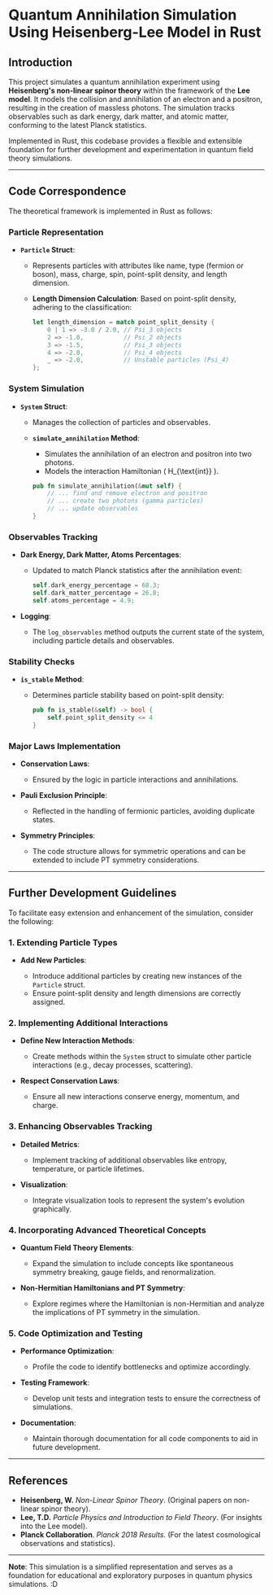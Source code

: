 # Quantum Annihilation Simulation Using Heisenberg-Lee Model in Rust

## Introduction

This project simulates a quantum annihilation experiment using **Heisenberg's non-linear spinor theory** within the framework of the **Lee model**. It models the collision and annihilation of an electron and a positron, resulting in the creation of massless photons. The simulation tracks observables such as dark energy, dark matter, and atomic matter, conforming to the latest Planck statistics.

Implemented in Rust, this codebase provides a flexible and extensible foundation for further development and experimentation in quantum field theory simulations.

---

## Code Correspondence

The theoretical framework is implemented in Rust as follows:

### Particle Representation

- **`Particle` Struct**:

  - Represents particles with attributes like name, type (fermion or boson), mass, charge, spin, point-split density, and length dimension.
  - **Length Dimension Calculation**: Based on point-split density, adhering to the classification:

    ```rust
    let length_dimension = match point_split_density {
        0 | 1 => -3.0 / 2.0, // Psi_3 objects
        2 => -1.0,           // Psi_2 objects
        3 => -1.5,           // Psi_3 objects
        4 => -2.0,           // Psi_4 objects
        _ => -2.0,           // Unstable particles (Psi_4)
    };
    ```

### System Simulation

- **`System` Struct**:

  - Manages the collection of particles and observables.
  - **`simulate_annihilation` Method**:

    - Simulates the annihilation of an electron and positron into two photons.
    - Models the interaction Hamiltonian \( H_{\text{int}} \).

    ```rust
    pub fn simulate_annihilation(&mut self) {
        // ... find and remove electron and positron
        // ... create two photons (gamma particles)
        // ... update observables
    }
    ```

### Observables Tracking

- **Dark Energy, Dark Matter, Atoms Percentages**:

  - Updated to match Planck statistics after the annihilation event:

    ```rust
    self.dark_energy_percentage = 68.3;
    self.dark_matter_percentage = 26.8;
    self.atoms_percentage = 4.9;
    ```

- **Logging**:

  - The `log_observables` method outputs the current state of the system, including particle details and observables.

### Stability Checks

- **`is_stable` Method**:

  - Determines particle stability based on point-split density:

    ```rust
    pub fn is_stable(&self) -> bool {
        self.point_split_density <= 4
    }
    ```

### Major Laws Implementation

- **Conservation Laws**:

  - Ensured by the logic in particle interactions and annihilations.

- **Pauli Exclusion Principle**:

  - Reflected in the handling of fermionic particles, avoiding duplicate states.

- **Symmetry Principles**:

  - The code structure allows for symmetric operations and can be extended to include PT symmetry considerations.

---

## Further Development Guidelines

To facilitate easy extension and enhancement of the simulation, consider the following:

### 1. Extending Particle Types

- **Add New Particles**:

  - Introduce additional particles by creating new instances of the `Particle` struct.
  - Ensure point-split density and length dimensions are correctly assigned.

### 2. Implementing Additional Interactions

- **Define New Interaction Methods**:

  - Create methods within the `System` struct to simulate other particle interactions (e.g., decay processes, scattering).

- **Respect Conservation Laws**:

  - Ensure all new interactions conserve energy, momentum, and charge.

### 3. Enhancing Observables Tracking

- **Detailed Metrics**:

  - Implement tracking of additional observables like entropy, temperature, or particle lifetimes.

- **Visualization**:

  - Integrate visualization tools to represent the system's evolution graphically.

### 4. Incorporating Advanced Theoretical Concepts

- **Quantum Field Theory Elements**:

  - Expand the simulation to include concepts like spontaneous symmetry breaking, gauge fields, and renormalization.

- **Non-Hermitian Hamiltonians and PT Symmetry**:

  - Explore regimes where the Hamiltonian is non-Hermitian and analyze the implications of PT symmetry in the simulation.

### 5. Code Optimization and Testing

- **Performance Optimization**:

  - Profile the code to identify bottlenecks and optimize accordingly.

- **Testing Framework**:

  - Develop unit tests and integration tests to ensure the correctness of simulations.

- **Documentation**:

  - Maintain thorough documentation for all code components to aid in future development.

---

## References

- **Heisenberg, W.** *Non-Linear Spinor Theory*. (Original papers on non-linear spinor theory).
- **Lee, T.D.** *Particle Physics and Introduction to Field Theory*. (For insights into the Lee model).
- **Planck Collaboration**. *Planck 2018 Results*. (For the latest cosmological observations and statistics).

---

**Note**: This simulation is a simplified representation and serves as a foundation for educational and exploratory purposes in quantum physics simulations. :D